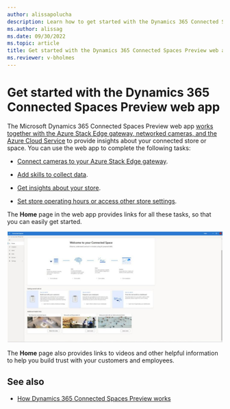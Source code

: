 ```yaml
---
author: alissapolucha
description: Learn how to get started with the Dynamics 365 Connected Spaces Preview web app
ms.author: alissag
ms.date: 09/30/2022
ms.topic: article
title: Get started with the Dynamics 365 Connected Spaces Preview web app
ms.reviewer: v-bholmes
---
```


# Get started with the Dynamics 365 Connected Spaces Preview web app

The Microsoft Dynamics 365 Connected Spaces Preview web app [works together with the Azure Stack Edge gateway, networked cameras, and the Azure Cloud Service](how-cs-works.md) to provide insights about your connected store or space. You can use the web app to complete the following tasks:

- [Connect cameras to your Azure Stack Edge gateway](cameras-connect.md).

- [Add skills to collect data](cameras-add-skills.md).

- [Get insights about your store](web-app-get-insights.md).

- [Set store operating hours or access other store settings](web-app-set-operating-hours.md).

The **Home** page in the web app provides links for all these tasks, so that you can easily get started.

![Screenshot of Connected Spaces Preview web app Home page.](media/home-page.JPG "Screenshot of Connected Spaces Preview web app Home page")

The **Home** page also provides links to videos and other helpful information to help you build trust with your customers and employees.

## See also

- [How Dynamics 365 Connected Spaces Preview works](how-cs-works.md)
